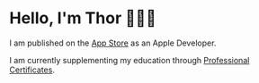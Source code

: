 # Hello, I'm Thor 👋👨‍💻

I am published on the [App Store](https://apps.apple.com/developer/id1565563294) as an Apple Developer.

I am currently supplementing my education through [Professional Certificates](https://thor.computer/certificates).